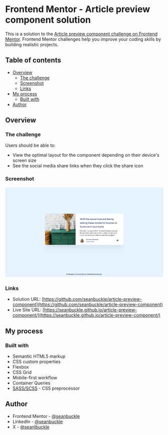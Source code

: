 # Frontend Mentor - Article preview component solution

This is a solution to the [Article preview component challenge on Frontend Mentor](https://www.frontendmentor.io/challenges/article-preview-component-dYBN_pYFT). Frontend Mentor challenges help you improve your coding skills by building realistic projects. 

## Table of contents

- [Overview](#overview)
  - [The challenge](#the-challenge)
  - [Screenshot](#screenshot)
  - [Links](#links)
- [My process](#my-process)
  - [Built with](#built-with)
- [Author](#author)

## Overview

### The challenge

Users should be able to:

- View the optimal layout for the component depending on their device's screen size
- See the social media share links when they click the share icon

### Screenshot

![](./images/screenshot.png)

### Links

- Solution URL: [https://github.com/seanbuckle/article-preview-component](https://github.com/seanbuckle/article-preview-component)
- Live Site URL: [https://seanbuckle.github.io/article-preview-component/](https://seanbuckle.github.io/article-preview-component/)

## My process

### Built with

- Semantic HTML5 markup
- CSS custom properties
- Flexbox
- CSS Grid
- Mobile-first workflow
- Container Queries
- [SASS/SCSS](https://sass-lang.com/) - CSS preprocessor

## Author
- Frontend Mentor - [@seanbuckle](https://www.frontendmentor.io/profile/seanbuckle)
- LinkedIn - [@seanbuckle](https://www.linkedin.com/in/seanbuckle/)
- X - [@seanlbuckle](https://www.twitter.com/seanlbuckle)
